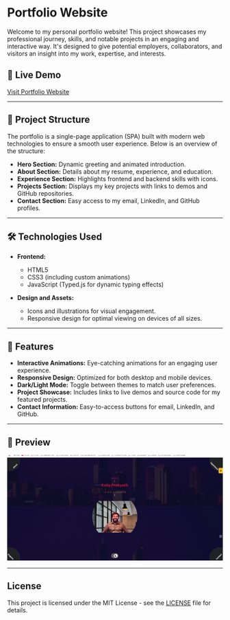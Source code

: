 # Portfolio Website

Welcome to my personal portfolio website! This project showcases my professional journey, skills, and notable projects in an engaging and interactive way. It's designed to give potential employers, collaborators, and visitors an insight into my work, expertise, and interests.

## 🔗 Live Demo

[Visit Portfolio Website](https://kollaprakyath.dev)

---

## 📂 Project Structure

The portfolio is a single-page application (SPA) built with modern web technologies to ensure a smooth user experience. Below is an overview of the structure:

- **Hero Section:** Dynamic greeting and animated introduction.
- **About Section:** Details about my resume, experience, and education.
- **Experience Section:** Highlights frontend and backend skills with icons.
- **Projects Section:** Displays my key projects with links to demos and GitHub repositories.
- **Contact Section:** Easy access to my email, LinkedIn, and GitHub profiles.

---

## 🛠️ Technologies Used

- **Frontend:**
  - HTML5
  - CSS3 (including custom animations)
  - JavaScript (Typed.js for dynamic typing effects)

- **Design and Assets:**
  - Icons and illustrations for visual engagement.
  - Responsive design for optimal viewing on devices of all sizes.

---

## 🚀 Features

- **Interactive Animations:** Eye-catching animations for an engaging user experience.
- **Responsive Design:** Optimized for both desktop and mobile devices.
- **Dark/Light Mode:** Toggle between themes to match user preferences.
- **Project Showcase:** Includes links to live demos and source code for my featured projects.
- **Contact Information:** Easy-to-access buttons for email, LinkedIn, and GitHub.

---

## 📸 Preview

![Portfolio Screenshot](assets/portfolio-projects/Portfolio.png)

---
## License

This project is licensed under the MIT License - see the [LICENSE](LICENSE) file for details.

